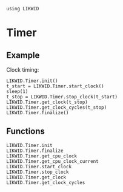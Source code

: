 ```@setup likwid
using LIKWID
```

# Timer

## Example

Clock timing:
```@repl likwid
LIKWID.Timer.init()
t_start = LIKWID.Timer.start_clock()
sleep(1)
t_stop = LIKWID.Timer.stop_clock(t_start)
LIKWID.Timer.get_clock(t_stop)
LIKWID.Timer.get_clock_cycles(t_stop)
LIKWID.Timer.finalize()
```

## Functions

```@docs
LIKWID.Timer.init
LIKWID.Timer.finalize
LIKWID.Timer.get_cpu_clock
LIKWID.Timer.get_cpu_clock_current
LIKWID.Timer.start_clock
LIKWID.Timer.stop_clock
LIKWID.Timer.get_clock
LIKWID.Timer.get_clock_cycles
```